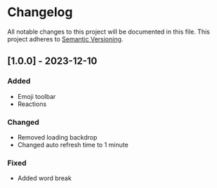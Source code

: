 # Changelog

All notable changes to this project will be documented in this file. This project adheres to [Semantic Versioning](https://semver.org/).

## [1.0.0] - 2023-12-10

### Added

- Emoji toolbar
- Reactions

### Changed

- Removed loading backdrop
- Changed auto refresh time to 1 minute

### Fixed

- Added word break
